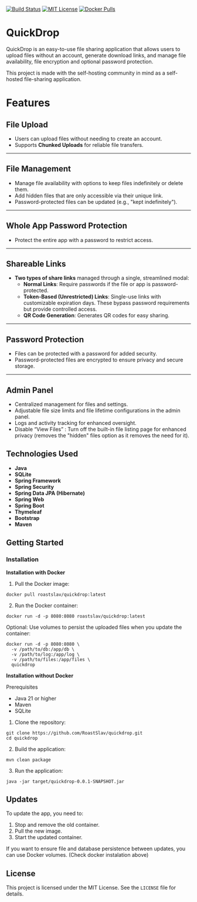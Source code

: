 [![Build Status](https://jenkins.tyron.rocks/buildStatus/icon?job=quickdrop)](https://jenkins.tyron.rocks/job/quickdrop)
[![MIT License](https://img.shields.io/badge/License-MIT-yellow.svg)](https://opensource.org/licenses/MIT)
[![Docker Pulls](https://img.shields.io/docker/pulls/roastslav/quickdrop?logo=docker&style=flat)](https://hub.docker.com/r/roastslav/quickdrop)


# QuickDrop

QuickDrop is an easy-to-use file sharing application that allows users to upload files without an account,
generate download links, and manage file availability, file encryption and optional password
protection.

This project is made with the self-hosting community in mind as a self-hosted file-sharing application.

# Features

## File Upload
- Users can upload files without needing to create an account.  
- Supports **Chunked Uploads** for reliable file transfers.
  
---

## File Management
- Manage file availability with options to keep files indefinitely or delete them.
- Add hidden files that are only accessible via their unique link.
- Password-protected files can be updated (e.g., "kept indefinitely").

---

## Whole App Password Protection
- Protect the entire app with a password to restrict access.

---

## Shareable Links
- **Two types of share links** managed through a single, streamlined modal:
  - **Normal Links**: Require passwords if the file or app is password-protected.
  - **Token-Based (Unrestricted) Links**: Single-use links with customizable expiration days. These bypass password requirements but provide controlled access.
  - **QR Code Generation**: Generates QR codes for easy sharing.

---

## Password Protection
- Files can be protected with a password for added security.
- Password-protected files are encrypted to ensure privacy and secure storage.

---

## Admin Panel
- Centralized management for files and settings.
- Adjustable file size limits and file lifetime configurations in the admin panel.
- Logs and activity tracking for enhanced oversight.
- Disable “View Files” : Turn off the built-in file listing page for enhanced privacy (removes the "hidden" files option as it removes the need for it).

## Technologies Used

- **Java**
- **SQLite**
- **Spring Framework**
- **Spring Security**
- **Spring Data JPA (Hibernate)**
- **Spring Web**
- **Spring Boot**
- **Thymeleaf**
- **Bootstrap**
- **Maven**

## Getting Started

### Installation

**Installation with Docker**

1. Pull the Docker image:

```
docker pull roastslav/quickdrop:latest
```

2. Run the Docker container:

```
docker run -d -p 8080:8080 roastslav/quickdrop:latest
```

Optional: Use volumes to persist the uploaded files when you update the container:

```
docker run -d -p 8080:8080 \
  -v /path/to/db:/app/db \
  -v /path/to/log:/app/log \
  -v /path/to/files:/app/files \
  quickdrop
```

**Installation without Docker**

Prerequisites

- Java 21 or higher
- Maven
- SQLite

1. Clone the repository:

```
git clone https://github.com/RoastSlav/quickdrop.git
cd quickdrop
```

2. Build the application:

```
mvn clean package
```

3. Run the application:

```
java -jar target/quickdrop-0.0.1-SNAPSHOT.jar
```

## Updates

To update the app, you need to:

1. Stop and remove the old container.
2. Pull the new image.
3. Start the updated container.

If you want to ensure file and database persistence between updates, you can use Docker volumes. (Check docker instalation above)

## License

This project is licensed under the MIT License. See the `LICENSE` file for details.

